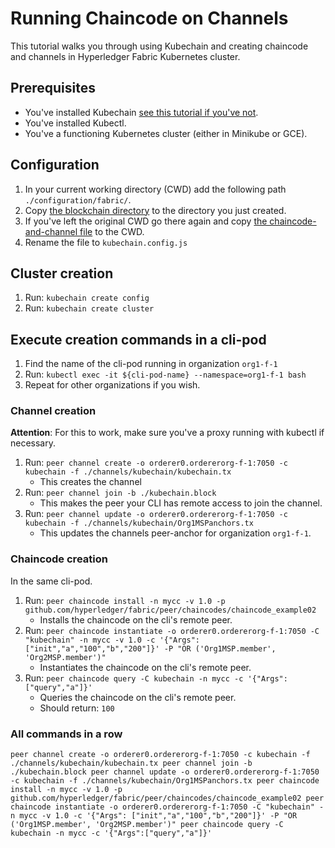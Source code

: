 # Running Chaincode on Channels
This tutorial walks you through using Kubechain and creating chaincode and channels in Hyperledger Fabric Kubernetes cluster.

## Prerequisites 
- You've installed Kubechain [see this tutorial if you've not](docs/how-to-install.md).
- You've installed Kubectl.
- You've a functioning Kubernetes cluster (either in Minikube  or GCE).

## Configuration 
1. In your current working directory (CWD) add the following path `./configuration/fabric/`.
1. Copy [the blockchain directory](docs/tutorials/fabric/configuration-samples/blockchain) to the directory you just created.
1. If you've left the original CWD go there again and copy [the chaincode-and-channel file](fabric/configuration-samples/kubechain/chaincode-and-channel.kubechain.config.js) to the CWD.
1. Rename the file to ``kubechain.config.js``

## Cluster creation
1. Run: ``kubechain create config``
1. Run: ``kubechain create cluster``

## Execute creation commands in a cli-pod
1. Find the name of the cli-pod running in organization ``org1-f-1``
1. Run: `kubectl exec -it ${cli-pod-name} --namespace=org1-f-1 bash`
1. Repeat for other organizations if you wish.

### Channel creation
**Attention**: For this to work, make sure you've a proxy running with kubectl if necessary.
1. Run: `peer channel create -o orderer0.ordererorg-f-1:7050 -c kubechain -f ./channels/kubechain/kubechain.tx`
   - This creates the channel
1. Run: `peer channel join -b ./kubechain.block`
   - This makes the peer your CLI has remote access to join the channel.
1. Run: `peer channel update -o orderer0.ordererorg-f-1:7050 -c kubechain -f ./channels/kubechain/Org1MSPanchors.tx`
   - This updates the channels peer-anchor for organization ``org1-f-1``.

### Chaincode creation
In the same cli-pod.
1. Run: `peer chaincode install -n mycc -v 1.0 -p github.com/hyperledger/fabric/peer/chaincodes/chaincode_example02`
   - Installs the chaincode on the cli's remote peer.
1. Run: `peer chaincode instantiate -o orderer0.ordererorg-f-1:7050 -C "kubechain" -n mycc -v 1.0 -c '{"Args": ["init","a","100","b","200"]}' -P "OR ('Org1MSP.member', 'Org2MSP.member')"`
   - Instantiates the chaincode on the cli's remote peer.
1. Run: `peer chaincode query -C kubechain -n mycc -c '{"Args":["query","a"]}'`
   - Queries the chaincode on the cli's remote peer.
   - Should return: ``100``

### All commands in a row

``
peer channel create -o orderer0.ordererorg-f-1:7050 -c kubechain -f ./channels/kubechain/kubechain.tx
peer channel join -b ./kubechain.block
peer channel update -o orderer0.ordererorg-f-1:7050 -c kubechain -f ./channels/kubechain/Org1MSPanchors.tx
peer chaincode install -n mycc -v 1.0 -p github.com/hyperledger/fabric/peer/chaincodes/chaincode_example02
peer chaincode instantiate -o orderer0.ordererorg-f-1:7050 -C "kubechain" -n mycc -v 1.0 -c '{"Args": ["init","a","100","b","200"]}' -P "OR ('Org1MSP.member', 'Org2MSP.member')"
peer chaincode query -C kubechain -n mycc -c '{"Args":["query","a"]}'
``
